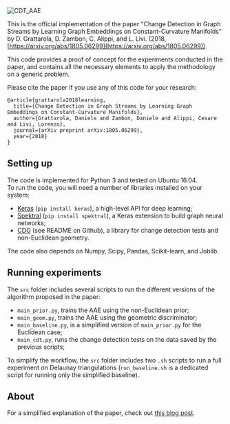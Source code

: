 ![CDT_AAE](https://danielegrattarola.github.io/images/2018-06-07/scheme.png)

This is the official implementation of the paper "Change Detection in Graph Streams by Learning Graph Embeddings on Constant-Curvature Manifolds" by D. Grattarola, D. Zambon, C. Alippi, and L. Livi. (2018, [https://arxiv.org/abs/1805.06299](https://arxiv.org/abs/1805.06299)).  

This code provides a proof of concept for the experiments conducted in the paper, and contains all the necessary elements to apply the methodology on a generic problem.  

Please cite the paper if you use any of this code for your research:   

```
@article{grattarola2018learning,
  title={Change Detection in Graph Streams by Learning Graph Embeddings on Constant-Curvature Manifolds},
  author={Grattarola, Daniele and Zambon, Daniele and Alippi, Cesare and Livi, Lorenzo},
  journal={arXiv preprint arXiv:1805.06299},
  year={2018}
}
```

## Setting up

The code is implemented for Python 3 and tested on Ubuntu 16.04.  
To run the code, you will need a number of libraries installed on your system:

- [Keras](https://keras.io/) (`pip install keras`), a high-level API for deep learning;
- [Spektral](https://danielegrattarola.github.io/spektral/) (`pip install spektral`), a Keras extension to build graph neural networks;
- [CDG](https://github.com/dan-zam/cdg) (see README on Github), a library for change detection tests and non-Euclidean geometry. 

The code also depends on Numpy, Scipy, Pandas, Scikit-learn, and Joblib.  

## Running experiments

The `src` folder includes several scripts to run the different versions of the algorithm proposed in the paper:

- `main_prior.py`, trains the AAE using the non-Euclidean prior;
- `main_geom.py`, trains the AAE using the geometric discriminator;
- `main_baseline.py`, is a simplified version of `main_prior.py` for the Euclidean case;
- `main_cdt.py`, runs the change detection tests on the data saved by the previous scripts;

To simplify the workflow, the `src` folder includes two `.sh` scripts to run a full experiment on Delaunay triangulations (`run_baseline.sh` is a dedicated script for running only the simplified baseline).

## About

For a simplified explanation of the paper, check out [this blog post](https://danielegrattarola.github.io/posts/2018-06-07/ccm-paper.html).
